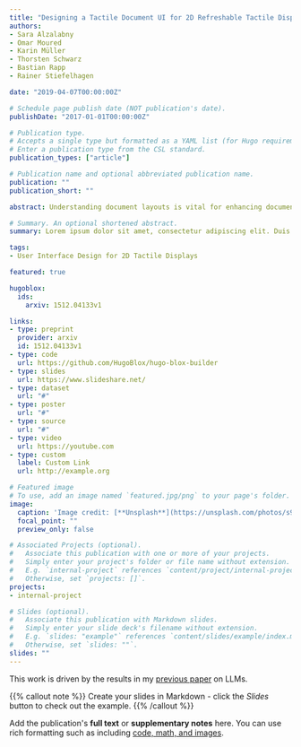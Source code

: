 ```yaml
---
title: "Designing a Tactile Document UI for 2D Refreshable Tactile Displays: Towards Accessible Document Layouts for Blind People"
authors:
- Sara Alzalabny
- Omar Moured
- Karin Müller
- Thorsten Schwarz
- Bastian Rapp 
- Rainer Stiefelhagen

date: "2019-04-07T00:00:00Z"

# Schedule page publish date (NOT publication's date).
publishDate: "2017-01-01T00:00:00Z"

# Publication type.
# Accepts a single type but formatted as a YAML list (for Hugo requirements).
# Enter a publication type from the CSL standard.
publication_types: ["article"]

# Publication name and optional abbreviated publication name.
publication: ""
publication_short: ""

abstract: Understanding document layouts is vital for enhancing document exploration and information retrieval for sighted individuals. However, for blind and visually impaired people, it becomes challenging to have access to layout information using typical assistive technologies such as screenreaders. In this paper, we examine the potential benefits of presenting documents on two-dimensional (2D) refreshable tactile displays. These displays enable the tactile perception of 2D data, offering the advantage of dynamic and interactive functionality. Despite their potential, the development of user interfaces (UIs) for such displays has not advanced significantly. Thus, we propose a design of an intelligent tactile user interface (TUI), incorporating touch and audio feedback to represent docu- ments in a tactile format. Our exploratory study for evaluating this approach revealed satisfaction from participants with the experience of directly viewing documents in their true form, rather than relying on screen-reading interpretations. Additionally, participants offered recommendations for incorporating additional features and refining the approach in future iterations. To facilitate further research and development, we have made our dataset and models publicly available.

# Summary. An optional shortened abstract.
summary: Lorem ipsum dolor sit amet, consectetur adipiscing elit. Duis posuere tellus ac convallis placerat. Proin tincidunt magna sed ex sollicitudin condimentum.

tags:
- User Interface Design for 2D Tactile Displays

featured: true

hugoblox:
  ids:
    arxiv: 1512.04133v1

links:
- type: preprint
  provider: arxiv
  id: 1512.04133v1
- type: code
  url: https://github.com/HugoBlox/hugo-blox-builder
- type: slides
  url: https://www.slideshare.net/
- type: dataset
  url: "#"
- type: poster
  url: "#"
- type: source
  url: "#"
- type: video
  url: https://youtube.com
- type: custom
  label: Custom Link
  url: http://example.org

# Featured image
# To use, add an image named `featured.jpg/png` to your page's folder. 
image:
  caption: 'Image credit: [**Unsplash**](https://unsplash.com/photos/s9CC2SKySJM)'
  focal_point: ""
  preview_only: false

# Associated Projects (optional).
#   Associate this publication with one or more of your projects.
#   Simply enter your project's folder or file name without extension.
#   E.g. `internal-project` references `content/project/internal-project/index.md`.
#   Otherwise, set `projects: []`.
projects:
- internal-project

# Slides (optional).
#   Associate this publication with Markdown slides.
#   Simply enter your slide deck's filename without extension.
#   E.g. `slides: "example"` references `content/slides/example/index.md`.
#   Otherwise, set `slides: ""`.
slides: ""
---
```


This work is driven by the results in my [previous paper](/publication/conference-paper/) on LLMs.

{{% callout note %}}
Create your slides in Markdown - click the *Slides* button to check out the example.
{{% /callout %}}

Add the publication's **full text** or **supplementary notes** here. You can use rich formatting such as including [code, math, and images](https://docs.hugoblox.com/content/writing-markdown-latex/).
